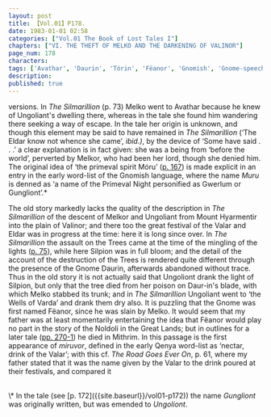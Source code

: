 ```yaml
---
layout: post
title: 【Vol.01】P178.
date: 1983-01-01 02:58
categories: ["Vol.01 The Book of Lost Tales I"]
chapters: ["VI. THE THEFT OF MELKO AND THE DARKENING OF VALINOR"]
page_num: 178
characters: 
tags: ['Avathar', 'Daurin', 'Tórin', 'Fëanor', 'Gnomish', 'Gnome-speech', 'tongue of the Gnomes', 'Gnomes', 'Great Lands', 'Gungliont', 'Gwerlum', 'Hyarmentir, Mount', 'Melko', 'Melkor', 'Miruvor', 'Mithrim', 'Móru', 'Muru', 'Noldoli', 'Qenya', 'Road Goes Ever On, The', 'Silmarillion, The', 'Silpion', 'Two Trees', 'Ungoliant', 'Ungoliont', 'the Wells of Varda']
description: 
published: true
---
```


<p style="text-indent: 0;">
versions. In <I>The Silmarillion</I> (p. 73) Melko went to Avathar because he knew of Ungoliant's dwelling there, whereas in the tale she found him wandering there seeking a way of escape. In the tale her origin is unknown, and though this element may be said to have remained in <I>The Silmarillion</I> (‘The Eldar know not whence she came’, <I>ibid.)</I>, by the device of ‘Some have said . . .’ a clear explanation is in fact given: she was a being from ‘before the world’, perverted by Melkor, who had been her lord, though she denied him. The original idea of ‘the primeval spirit Móru’ (<a href="{{site.baseurl}}/vol01-p167">p. 167</a>) is made explicit in an entry in the early word-list of the Gnomish language, where the name <I>Muru</I> is denned as ‘a name of the Primeval Night personified as Gwerlum or Gungliont’.*
</p>

The old story markedly lacks the quality of the description in <I>The Silmarillion</I> of the descent of Melkor and Ungoliant from Mount Hyarmentir into the plain of Valinor; and there too the great festival of the Valar and Eldar was in progress at the time: here it is long since over. In <I>The Silmarillion</I> the assault on the Trees came at the time of the mingling of the lights ([p. 75]({{site.baseurl}}/vol01-p75)), while here Silpion was in full bloom; and the detail of the account of the destruction of the Trees is rendered quite different through the presence of the Gnome Daurin, afterwards abandoned without trace. Thus in the old story it is not actually said that Ungoliont drank the light of Silpion, but only that the tree died from her poison on Daur-in's blade, with which Melko stabbed its trunk; and in <I>The Silmarillion</I> Ungoliant went to ‘the Wells of Varda’ and drank them dry also. It is puzzling that the Gnome was first named Fëanor, since he was slain by Melko. It would seem that my father was at least momentarily entertaining the idea that Fëanor would play no part in the story of the Noldoli in the Great Lands; but in outlines for a later tale ([pp. 270-1]({{site.baseurl}}/vol01-p270)) he died in Mithrim. In this passage is the first appearance of <I>miruvor</I>, defined in the early Qenya word-list as ‘nectar, drink of the Valar’; with this cf. <I>The Road Goes Ever On</I>, p. 61, where my father stated that it was the name given by the Valar to the drink poured at their festivals, and compared it

<BR>
\* In the tale (see [p. 172]({{site.baseurl}}/vol01-p172)) the name <I>Gungliont</I> was originally written, but was emended to <I>Ungoliont</I>.

